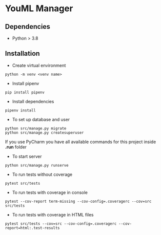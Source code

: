 # YouML Manager

## Dependencies

*  Python > 3.8

## Installation

- Create virtual environment

```shell
python -m venv <venv name>
```

- Install pipenv

```shell
pip install pipenv
```

- Install dependencies

```shell
pipenv install
```

- To set up database and user

```shell
python src/manage.py migrate
python src/manage.py createsuperuser
```

If you use PyCharm you have all available commands for this project inside **.run** folder

- To start server

```shell
python src/manage.py runserve
```

- To run tests without coverage

```shell
pytest src/tests
```

- To run tests with coverage in console

```shell
pytest --cov-report term-missing --cov-config=.coveragerc --cov=src src/tests
```

- To run tests with coverage in HTML files

```shell
pytest src/tests --cov=src --cov-config=.coveragerc --cov-report=html:.test-results
```